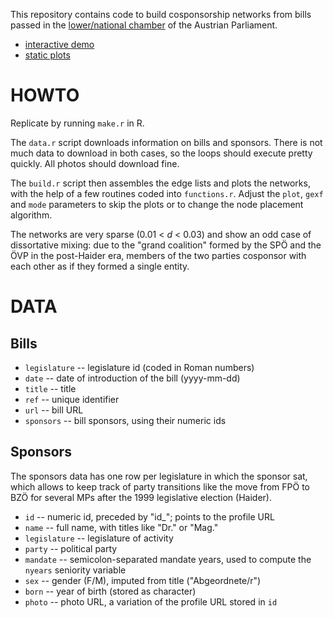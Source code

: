 This repository contains code to build cosponsorship networks from bills passed in the [lower/national chamber](http://www.parlament.gv.at/) of the Austrian Parliament.

- [interactive demo](http://briatte.org/nationalrat)
- [static plots](http://briatte.org/nationalrat/plots.html)

# HOWTO

Replicate by running `make.r` in R.

The `data.r` script downloads information on bills and sponsors. There is not much data to download in both cases, so the loops should execute pretty quickly. All photos should download fine.

The `build.r` script then assembles the edge lists and plots the networks, with the help of a few routines coded into `functions.r`. Adjust the `plot`, `gexf` and `mode` parameters to skip the plots or to change the node placement algorithm.

The networks are very sparse (0.01 < _d_ < 0.03) and show an odd case of dissortative mixing: due to the "grand coalition" formed by the SPÖ and the ÖVP in the post-Haider era, members of the two parties cosponsor with each other as if they formed a single entity.

# DATA

## Bills

- `legislature` -- legislature id (coded in Roman numbers)
- `date` -- date of introduction of the bill (yyyy-mm-dd)
- `title` -- title
- `ref` -- unique identifier
- `url` -- bill URL
- `sponsors` -- bill sponsors, using their numeric ids

## Sponsors

The sponsors data has one row per legislature in which the sponsor sat, which allows to keep track of party transitions like the move from FPÖ to BZÖ for several MPs after the 1999 legislative election (Haider).

- `id` -- numeric id, preceded by "id_"; points to the profile URL
- `name` -- full name, with titles like "Dr." or "Mag."
- `legislature` -- legislature of activity
- `party` -- political party
- `mandate` -- semicolon-separated mandate years, used to compute the `nyears` seniority variable
- `sex` -- gender (F/M), imputed from title ("Abgeordnete/r")
- `born` -- year of birth (stored as character)
- `photo` -- photo URL, a variation of the profile URL stored in `id`
